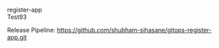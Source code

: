 register-app
<br>
Test93

Release Pipeline: https://github.com/shubham-sihasane/gitops-register-app.git

